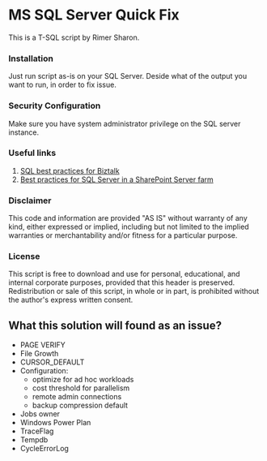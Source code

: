 # MS SQL Server Quick Fix
This is a T-SQL script by Rimer Sharon.

### Installation
Just run script as-is on your SQL Server.
Deside what of the output you want to run, in order to fix issue.
### Security Configuration
Make sure you have system administrator privilege on the SQL server instance.
### Useful links
1. [SQL best practices for Biztalk](https://blogs.msdn.microsoft.com/blogdoezequiel/2009/01/25/sql-best-practices-for-biztalk)
2. [Best practices for SQL Server in a SharePoint Server farm](https://technet.microsoft.com/en-us/library/hh292622.aspx)  


### Disclaimer
This code and information are provided "AS IS" without warranty of any kind, either expressed or implied, including but not limited to the implied warranties or merchantability and/or fitness for a particular purpose.  

### License
This script is free to download and use for personal, educational, and internal corporate purposes, provided that this header is preserved. 
Redistribution or sale of this script, in whole or in part, is prohibited without the author's express written consent.

## What this solution will found as an issue?
* PAGE VERIFY
* File Growth
* CURSOR_DEFAULT
* Configuration:
    * optimize for ad hoc workloads
    * cost threshold for parallelism
    * remote admin connections
    * backup compression default
* Jobs owner
* Windows Power Plan
* TraceFlag
* Tempdb
* CycleErrorLog
